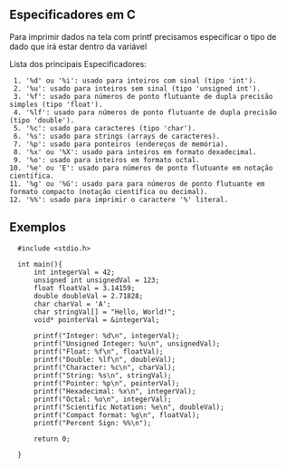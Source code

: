 ## Especificadores em C

  Para imprimir dados na tela com printf precisamos especificar o tipo de dado que irá estar dentro da variável

  Lista dos principais Especificadores:
    
     1. '%d' ou '%i': usado para inteiros com sinal (tipo 'int').
     2. '%u': usado para inteiros sem sinal (tipo 'unsigned int').
     3. '%f': usado para números de ponto flutuante de dupla precisão simples (tipo 'float').
     4. '%lf': usado para números de ponto flutuante de dupla precisão (tipo 'double').
     5. '%c': usado para caracteres (tipo 'char').
     6. '%s': usado para strings (arrays de caracteres).
     7. '%p': usado para ponteiros (endereços de memória).
     8. '%x' ou '%X': usado para inteiros em formato dexadecimal.
     9. '%o': usado para inteiros em formato octal.
    10. '%e' ou 'E': usado para números de ponto flutuante em notação científica.
    11. '%g' ou '%G': usado para para números de ponto flutuante em formato compacto (notação científica ou decimal).
    12. '%%': usado para imprimir o caractere '%' literal.

## Exemplos 

      #include <stdio.h>

      int main(){
          int integerVal = 42;
          unsigned int unsignedVal = 123;
          float floatVal = 3.14159;
          double doubleVal = 2.71828;
          char charVal = 'A';
          char stringVal[] = "Hello, World!";
          void* pointerVal = &integerVal;

          printf("Integer: %d\n", integerVal);
          printf("Unsigned Integer: %u\n", unsignedVal);
          printf("Float: %f\n", floatVal);
          printf("Double: %lf\n", doubleVal);
          printf("Character: %c\n", charVal);
          printf("String: %s\n", stringVal);
          printf("Pointer: %p\n", pointerVal);
          printf("Hexadecimal: %x\n", integerVal);
          printf("Octal: %o\n", integerVal);
          printf("Scientific Notation: %e\n", doubleVal);
          printf("Compact format: %g\n", floatVal);
          printf("Percent Sign: %%\n");

          return 0;

      }
